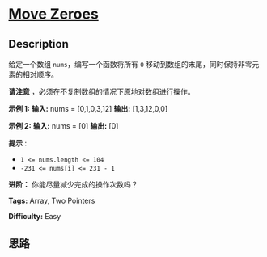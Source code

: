 # [Move Zeroes][title]

## Description

给定一个数组 `nums`，编写一个函数将所有 `0` 移动到数组的末尾，同时保持非零元素的相对顺序。

**请注意**  ，必须在不复制数组的情况下原地对数组进行操作。



**示例 1:**
            **输入:** nums = [0,1,0,3,12]    **输出:** [1,3,12,0,0]    

**示例 2:**
            **输入:** nums = [0]    **输出:** [0]



**提示** :

  * `1 <= nums.length <= 104`
  * `-231 <= nums[i] <= 231 - 1`



**进阶：** 你能尽量减少完成的操作次数吗？


**Tags:** Array, Two Pointers

**Difficulty:** Easy

## 思路

[title]: https://leetcode-cn.com/problems/move-zeroes
